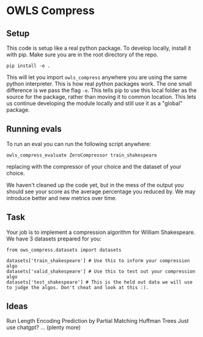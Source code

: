 # OWLS Compress

## Setup

This code is setup like a real python package. To develop locally, install it with pip. Make sure you are in the root directory of
the repo.

```pip install -e . ```

This will let you import ```owls_compress``` anywhere you are using the same python interpreter. This is how real python packages work.
The one small difference is we pass the flag ```-e```. This tells pip to use this local folder as the source for the package, rather
than moving it to common location. This lets us continue developing the module locally and still use it as a "global" package.

## Running evals

To run an eval you can run the following script anywhere:

```owls_compress_evaluate ZeroCompressor train_shakespeare```

replacing with the compressor of your choice and the dataset of your choice.

We haven't cleaned up the code yet, but in the mess of the output you should see your score as the average percentage you
reduced by. We may introduce better and new metrics over time.

## Task

Your job is to implement a compression algorithm for William Shakespeare. We have 3 datasets prepared for you:

```(python)
from ows_compress.datasets import datasets

datasets['train_shakespeare'] # Use this to inform your compression algo
datasets['valid_shakespeare'] # Use this to test out your compression algo
datasets['test_shakespeare'] # This is the held out data we will use to judge the algos. Don't cheat and look at this :).
```

## Ideas

Run Length Encoding
Prediction by Partial Matching
Huffman Trees
Just use chatgpt?
... (plenty more)
